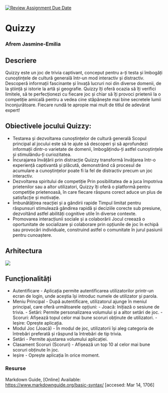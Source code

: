 [![Review Assignment Due Date](https://classroom.github.com/assets/deadline-readme-button-22041afd0340ce965d47ae6ef1cefeee28c7c493a6346c4f15d667ab976d596c.svg)](https://classroom.github.com/a/JLYnumnD)
# Quizzy
### Afrem Jasmine-Emilia

## Descriere
Quizzy este un joc de trivia captivant, conceput pentru a-ți testa și îmbogăți cunoștințele de cultură generală într-un mod interactiv și distractiv. Descoperă informații fascinante și învață lucruri noi din diverse domenii, de la știință și istorie la artă și geografie. Quizzy îți oferă ocazia să îți verifici limitele, să te perfecționezi cu fiecare joc și chiar să îți provoci prietenii la o competiție amicală pentru a vedea cine stăpânește mai bine secretele lumii înconjurătoare. Fiecare rundă te apropie mai mult de titlul de adevărat expert!

## Obiectivele jocului Quizzy:

* Testarea și dezvoltarea cunoștințelor de cultură generală
  Scopul principal al jocului este să te ajute să descoperi și să aprofundezi informații dintr-o varietate de domenii, îmbogățindu-ți astfel cunoștințele și stimulându-ți curiozitatea.
* Încurajarea învățării prin distracție
  Quizzy transformă învățarea într-o experiență captivantă și plăcută, demonstrând că procesul de acumulare a cunoștințelor poate fi la fel de distractiv precum un joc interactiv.
* Dezvoltarea spiritului de competiție
  Prin posibilitatea de a juca împotriva prietenilor sau a altor utilizatori, Quizzy îți oferă o platformă pentru competiție prietenoasă, în care fiecare răspuns corect aduce un plus de satisfacție și motivație.
* Îmbunătățirea reacției și a gândirii rapide
  Timpul limitat pentru răspunsuri stimulează gândirea rapidă și deciziile corecte sub presiune, dezvoltând astfel abilități cognitive utile în diverse contexte.
* Promovarea interacțiunii sociale și a colaborării
  Jocul creează o oportunitate de socializare și colaborare prin opțiunile de joc în echipă sau provocări individuale, construind astfel o comunitate în jurul pasiunii pentru cunoaștere.

## Arhitectura
![](https://github.com/user-attachments/assets/3d0b1ded-d7e6-42a3-8f7d-8f14135cc875)

## Funcționalități

* Autentificare
      - Aplicația permite autentificarea utilizatorilor printr-un ecran de login, unde aceștia își introduc numele de utilizator și parola.
* Meniu Principal
      -  După autentificare, utilizatorul ajunge în meniul principal, care oferă următoarele opțiuni:
          - Joacă: Inițiază o sesiune de trivia.
          - Setări: Permite personalizarea volumului și a altor setări de joc.
          - Scoruri: Afișează topul celor mai bune scoruri obținute de utilizatori.
          - Ieșire: Oprește aplicația.
* Modul Joc (Joacă)
      - În modul de joc, utilizatorii își aleg categoria de întrebări preferată și răspund la întrebări de tip trivia.
* Setări
      - Permite ajustarea volumului aplicației.
* Clasament Scoruri (Scoruri)
      - Afișează un top 10 al celor mai bune scoruri obținute în joc.
* Ieșire
      - Oprește aplicația în orice moment.

### Resurse
Markdown Guide, [Online] Available: https://www.markdownguide.org/basic-syntax/ [accesed: Mar 14, 1706]
